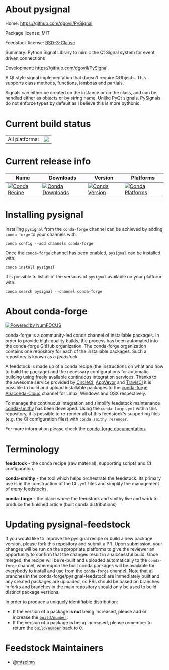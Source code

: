 About pysignal
==============

Home: https://github.com/dgovil/PySignal

Package license: MIT

Feedstock license: [BSD-3-Clause](https://github.com/conda-forge/pysignal-feedstock/blob/master/LICENSE.txt)

Summary: Python Signal Library to mimic the Qt Signal system for event driven connections

Development: https://github.com/dgovil/PySignal

A Qt style signal implementation that doesn't require QObjects.
This supports class methods, functions, lambdas and partials.

Signals can either be created on the instance or on the class, and
can be handled either as objects or by string name. Unlike PyQt
signals, PySignals do not enforce types by default as I believe this
is more pythonic.


Current build status
====================


<table><tr><td>All platforms:</td>
    <td>
      <a href="https://dev.azure.com/conda-forge/feedstock-builds/_build/latest?definitionId=10627&branchName=master">
        <img src="https://dev.azure.com/conda-forge/feedstock-builds/_apis/build/status/pysignal-feedstock?branchName=master">
      </a>
    </td>
  </tr>
</table>

Current release info
====================

| Name | Downloads | Version | Platforms |
| --- | --- | --- | --- |
| [![Conda Recipe](https://img.shields.io/badge/recipe-pysignal-green.svg)](https://anaconda.org/conda-forge/pysignal) | [![Conda Downloads](https://img.shields.io/conda/dn/conda-forge/pysignal.svg)](https://anaconda.org/conda-forge/pysignal) | [![Conda Version](https://img.shields.io/conda/vn/conda-forge/pysignal.svg)](https://anaconda.org/conda-forge/pysignal) | [![Conda Platforms](https://img.shields.io/conda/pn/conda-forge/pysignal.svg)](https://anaconda.org/conda-forge/pysignal) |

Installing pysignal
===================

Installing `pysignal` from the `conda-forge` channel can be achieved by adding `conda-forge` to your channels with:

```
conda config --add channels conda-forge
```

Once the `conda-forge` channel has been enabled, `pysignal` can be installed with:

```
conda install pysignal
```

It is possible to list all of the versions of `pysignal` available on your platform with:

```
conda search pysignal --channel conda-forge
```


About conda-forge
=================

[![Powered by NumFOCUS](https://img.shields.io/badge/powered%20by-NumFOCUS-orange.svg?style=flat&colorA=E1523D&colorB=007D8A)](http://numfocus.org)

conda-forge is a community-led conda channel of installable packages.
In order to provide high-quality builds, the process has been automated into the
conda-forge GitHub organization. The conda-forge organization contains one repository
for each of the installable packages. Such a repository is known as a *feedstock*.

A feedstock is made up of a conda recipe (the instructions on what and how to build
the package) and the necessary configurations for automatic building using freely
available continuous integration services. Thanks to the awesome service provided by
[CircleCI](https://circleci.com/), [AppVeyor](https://www.appveyor.com/)
and [TravisCI](https://travis-ci.com/) it is possible to build and upload installable
packages to the [conda-forge](https://anaconda.org/conda-forge)
[Anaconda-Cloud](https://anaconda.org/) channel for Linux, Windows and OSX respectively.

To manage the continuous integration and simplify feedstock maintenance
[conda-smithy](https://github.com/conda-forge/conda-smithy) has been developed.
Using the ``conda-forge.yml`` within this repository, it is possible to re-render all of
this feedstock's supporting files (e.g. the CI configuration files) with ``conda smithy rerender``.

For more information please check the [conda-forge documentation](https://conda-forge.org/docs/).

Terminology
===========

**feedstock** - the conda recipe (raw material), supporting scripts and CI configuration.

**conda-smithy** - the tool which helps orchestrate the feedstock.
                   Its primary use is in the construction of the CI ``.yml`` files
                   and simplify the management of *many* feedstocks.

**conda-forge** - the place where the feedstock and smithy live and work to
                  produce the finished article (built conda distributions)


Updating pysignal-feedstock
===========================

If you would like to improve the pysignal recipe or build a new
package version, please fork this repository and submit a PR. Upon submission,
your changes will be run on the appropriate platforms to give the reviewer an
opportunity to confirm that the changes result in a successful build. Once
merged, the recipe will be re-built and uploaded automatically to the
`conda-forge` channel, whereupon the built conda packages will be available for
everybody to install and use from the `conda-forge` channel.
Note that all branches in the conda-forge/pysignal-feedstock are
immediately built and any created packages are uploaded, so PRs should be based
on branches in forks and branches in the main repository should only be used to
build distinct package versions.

In order to produce a uniquely identifiable distribution:
 * If the version of a package **is not** being increased, please add or increase
   the [``build/number``](https://conda.io/docs/user-guide/tasks/build-packages/define-metadata.html#build-number-and-string).
 * If the version of a package **is** being increased, please remember to return
   the [``build/number``](https://conda.io/docs/user-guide/tasks/build-packages/define-metadata.html#build-number-and-string)
   back to 0.

Feedstock Maintainers
=====================

* [@mtsolmn](https://github.com/mtsolmn/)


